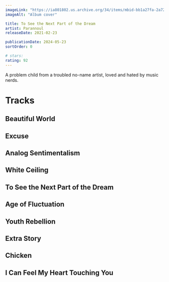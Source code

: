 ```yaml
---
imageLink: "https://ia801802.us.archive.org/34/items/mbid-bb1a27fa-2a72-488e-94f8-a36b12e85343/mbid-bb1a27fa-2a72-488e-94f8-a36b12e85343-31430808324_thumb500.jpg"
imageAlt: "Album cover"

title: To See the Next Part of the Dream
artist: Parannoul
releaseDate: 2021-02-23

publicationDate: 2024-05-23
sortOrder: 0

# stars:
rating: 92
---
```



A problem child from a troubled no-name artist, loved and hated by music nerds.

# Tracks

## Beautiful World

## Excuse

## Analog Sentimentalism

## White Ceiling

## To See the Next Part of the Dream

## Age of Fluctuation

## Youth Rebellion

## Extra Story

## Chicken

## I Can Feel My Heart Touching You